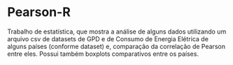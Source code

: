 # Pearson-R
Trabalho de estatística, que mostra a análise de alguns dados utilizando um arquivo csv de datasets de GPD e de Consumo de Energia Elétrica de alguns países (conforme dataset) e, comparação da correlação de Pearson entre eles. 
Possui também boxplots comparativos entre os países.
